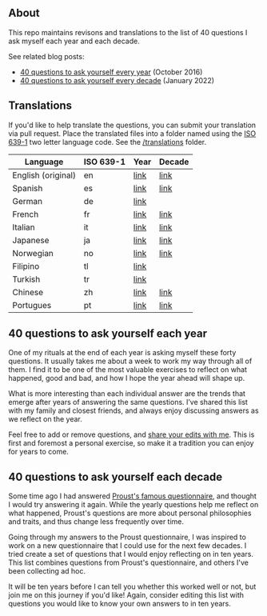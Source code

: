 ## About

This repo maintains revisons and translations to the list of 40 questions I ask myself each year and each decade.

See related blog posts:

* [40 questions to ask yourself every year](http://stephanango.com/40-questions) (October 2016)
* [40 questions to ask yourself every decade](http://stephanango.com/40-questions-decade) (January 2022)

## Translations

If you'd like to help translate the questions, you can submit your translation via pull request. Place the translated files into a folder named using the [ISO 639-1](https://en.wikipedia.org/wiki/List_of_ISO_639-1_codes) two letter language code. See the [/translations](/translations) folder.

| Language           | ISO 639-1 | Year                             | Decade                             |
| ------------------ | --------- | -------------------------------- | ---------------------------------- |
| English (original) | en        | [link](year.md)                  | [link](decade.md)                  |
| Spanish            | es        | [link](/translations/es/year.md) | [link](/translations/es/decade.md) |
| German             | de        | [link](/translations/de/year.md) |                                    |
| French             | fr        | [link](/translations/fr/year.md) | [link](/translations/fr/decade.md) |
| Italian            | it        | [link](/translations/it/year.md) | [link](/translations/it/decade.md) |
| Japanese           | ja        | [link](/translations/ja/year.md) | [link](/translations/ja/decade.md) |
| Norwegian          | no        | [link](/translations/no/year.md) | [link](/translations/no/decade.md) |
| Filipino           | tl        | [link](/translations/tl/year.md) |                                    |
| Turkish            | tr        | [link](/translations/tr/year.md) |                                    |
| Chinese            | zh        | [link](/translations/zh/year.md) | [link](/translations/zh/decade.md) |
| Portugues          | pt        | [link](/translations/pt/year.md) | [link](/translations/pt/decade.md) |

## 40 questions to ask yourself each year

One of my rituals at the end of each year is asking myself these forty questions. It usually takes me about a week to work my way through all of them. I find it to be one of the most valuable exercises to reflect on what happened, good and bad, and how I hope the year ahead will shape up.

What is more interesting than each individual answer are the trends that emerge after years of answering the same questions. I’ve shared this list with my family and closest friends, and always enjoy discussing answers as we reflect on the year.

Feel free to add or remove questions, and [share your edits with me](https://twitter.com/kepano). This is first and foremost a personal exercise, so make it a tradition you can enjoy for years to come.

## 40 questions to ask yourself each decade

Some time ago I had answered [Proust's famous questionnaire](https://en.wikipedia.org/wiki/Proust_Questionnaire), and thought I would try answering it again. While the yearly questions help me reflect on what happened, Proust's questions are more about personal philosophies and traits, and thus change less frequently over time.

Going through my answers to the Proust questionnaire, I was inspired to work on a new questionnaire that I could use for the next few decades. I tried create a set of questions that I would enjoy reflecting on in ten years. This list combines questions from Proust's questionnaire, and others I've been collecting ad hoc.

It will be ten years before I can tell you whether this worked well or not, but join me on this journey if you'd like! Again, consider editing this list with questions you would like to know your own answers to in ten years.
